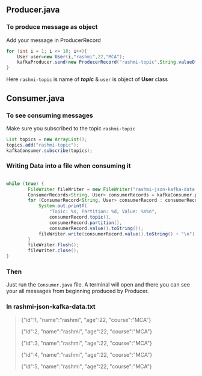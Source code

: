 ## Producer.java

### To produce message as object
Add your message in ProducerRecord
```java
for (int i = 1; i <= 10; i++){
    User user=new User(i,"rashmi",22,"MCA");
    kafkaProducer.send(new ProducerRecord("rashmi-topic",String.valueOf(user.getId()),user));
}
```
Here `rashmi-topic` is name of ***topic*** & `user` is object of **User** class

## Consumer.java
### To see consuming messages
Make sure you subscribed to the topic `rashmi-topic`
```java
List topics = new ArrayList();
topics.add("rashmi-topic");
kafkaConsumer.subscribe(topics);
```
### Writing Data into a file when consuming it
```java

while (true) {
        FileWriter fileWriter = new FileWriter("rashmi-json-kafka-data.txt", true);
        ConsumerRecords<String, User> consumerRecords = kafkaConsumer.poll(Duration.ofSeconds(1));
        for (ConsumerRecord<String, User> consumerRecord : consumerRecords) {
            System.out.printf(
                "Topic: %s, Partition: %d, Value: %s%n",
                consumerRecord.topic(),
                consumerRecord.partition(),
                consumerRecord.value().toString());
            fileWriter.write(consumerRecord.value().toString() + "\n");
        }
        fileWriter.flush();
        fileWriter.close();
}
```
### Then
Just run the `Consumer.java` file. A terminal will open and there you can see your all messages from beginning produced by Producer.

### In rashmi-json-kafka-data.txt
> {"id":1, "name":"rashmi", "age":22, "course":"MCA"}
> 
> {"id":2, "name":"rashmi", "age":22, "course":"MCA"}
> 
> {"id":3, "name":"rashmi", "age":22, "course":"MCA"}
> 
> {"id":4, "name":"rashmi", "age":22, "course":"MCA"}
> 
> {"id":5, "name":"rashmi", "age":22, "course":"MCA"}
> 

